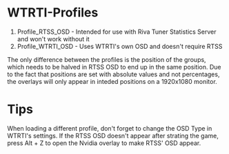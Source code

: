# WTRTI-Profiles

1. Profile_RTSS_OSD - Intended for use with Riva Tuner Statistics Server and won't work without it
2. Profile_WTRTI_OSD - Uses WTRTI's own OSD and doesn't require RTSS

The only difference between the profiles is the position of the groups, which needs to be halved in RTSS OSD to end up in the same position.
Due to the fact that positions are set with absolute values and not percentages, the overlays will only appear in inteded positions on a 1920x1080 monitor.

# Tips

When loading a different profile, don't forget to change the OSD Type in WTRTI's settings.
If the RTSS OSD doesn't appear after strating the game, press Alt + Z to open the Nvidia overlay to make RTSS' OSD appear.
